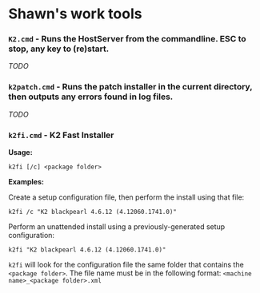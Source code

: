 Shawn's work tools
==================

### `K2.cmd` - Runs the HostServer from the commandline. ESC to stop, any key to (re)start.

_TODO_

### `k2patch.cmd` - Runs the patch installer in the current directory, then outputs any errors found in log files.

_TODO_

### `k2fi.cmd` - K2 Fast Installer

**Usage:**

```
k2fi [/c] <package folder>
```

**Examples:**

Create a setup configuration file, then perform the install using that file:

```
k2fi /c "K2 blackpearl 4.6.12 (4.12060.1741.0)"
```

Perform an unattended install using a previously-generated setup configuration:

```
k2fi "K2 blackpearl 4.6.12 (4.12060.1741.0)"
```

`k2fi` will look for the configuration file the same folder that contains the `<package folder>`. The file name
must be in the following format: `<machine name>_<package folder>.xml`
